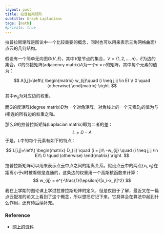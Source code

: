 ```yaml
---
layout: post
title: 拉普拉斯矩阵
subtitle: Graph Laplacians
tags: [math]
#private: true
---
```


<head>
    <script src="https://cdn.mathjax.org/mathjax/latest/MathJax.js?config=TeX-AMS-MML_HTMLorMML" type="text/javascript"></script>
    <script type="text/x-mathjax-config">
        MathJax.Hub.Config({
            tex2jax: {
            skipTags: ['script', 'noscript', 'style', 'textarea', 'pre'],
            inlineMath: [['$','$']]
            }
        });
    </script>
</head>


拉普拉斯矩阵是图论中一个比较重要的概念，同时也可以用来表示三角网格曲面/点云的几何结构。

假设有一个简单无向图$G(V,E)$，其中$V$是节点的集合，$V=\{1,2,...,n\}$，$E$为边的集合。$G$的邻接矩阵(adjacency matrix)$A$为一个$n \times n$的矩阵，其中每个元素的值为：

$$
A[i,j]=\left\{
\begin{matrix}
w_{ij}\quad (i \neq j,ij \in E) \\
0 \quad (otherwise)
 \end{matrix}
\right.
$$

其中$w_{ij}$为对应边的权重。

而$G$的度矩阵(degree matrix)$D$为一个对角矩阵，对角线上的一个元素$D_{ii}$的值为与$i$相连的所有边的权重之和。

那么$G$的拉普拉斯矩阵(Laplacian matrix)即为二者的差：
$$L = D-A$$
于是，$L$中的每个元素有如下的特点：

$$
L[i,j]=\left\{
\begin{matrix}
D_{ii} \quad (i = j)\\
-w_{ij} \quad (i \neq j,ij \in E)\\
0 \quad (otherwise)
 \end{matrix}
\right.
$$

拉普拉斯矩阵可以用来表示点云中点之间的距离关系。假设点云中的两点$\{x_i,x_j\}$在距离小于$\epsilon$时被看做是连通的，这条边的权重用一个高斯核函数来计算：
$$
w_{ij} = e^{-\frac{1}{\epsilon}\|x_i-x_j\|^2}
$$

我在上学期的图论课上学过拉普拉斯矩阵的定义，但是仅限于了解，最近又在一篇点云配准的论文上看到了这个概念，所以想把它记下来。它具体会在算法中起到什么作用，还有待后续补充。


### Reference
- [网上的资料](https://csustan.csustan.edu/~tom/Clustering/GraphLaplacian-tutorial.pdf)
